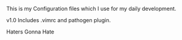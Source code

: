  This is my Configuration files which I use for my daily development.
 
 v1.0 Includes .vimrc and pathogen plugin.
 
 Haters Gonna Hate
